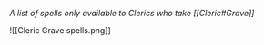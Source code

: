 *A list of spells only available to Clerics who take [[Cleric#Grave]]*

![[Cleric Grave spells.png]]